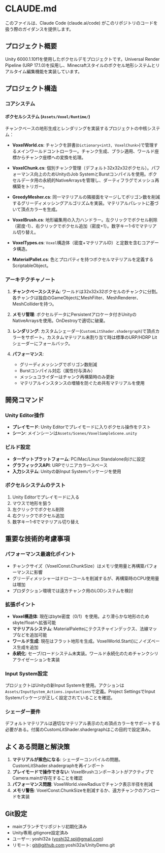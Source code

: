 # CLAUDE.md

このファイルは、Claude Code (claude.ai/code) がこのリポジトリのコードを扱う際のガイダンスを提供します。

## プロジェクト概要

Unity 6000.1.10f1を使用したボクセルデモプロジェクトです。Universal Render Pipeline (URP 17.1.0)を採用し、Minecraftスタイルのボクセル地形システムとリアルタイム編集機能を実装しています。

## プロジェクト構造

### コアシステム

#### ボクセルシステム (`Assets/Voxel/Runtime/`)
チャンクベースの地形生成とレンダリングを実装するプロジェクトの中核システム：

- **VoxelWorld.cs**: チャンクを辞書(`Dictionary<int3, VoxelChunk>`)で管理するメインワールドコントローラー。チャンク生成、ブラシ適用、ワールド座標からチャンク座標への変換を処理。

- **VoxelChunk.cs**: 個別チャンク管理（デフォルト32x32x32ボクセル）。パフォーマンス向上のためUnityのJob SystemとBurstコンパイルを使用。ボクセルデータ用の永続的NativeArraysを管理し、ダーティフラグでメッシュ再構築をトリガー。

- **GreedyMesher.cs**: 同一マテリアルの隣接面をマージしてポリゴン数を削減するグリーディメッシングアルゴリズムを実装。マテリアルパレットに基づいて頂点カラーを生成。

- **VoxelBrush.cs**: 地形編集用の入力ハンドラー。左クリックでボクセル削除（密度-1）、右クリックでボクセル追加（密度+1）。数字キー1-6でマテリアル切り替え。

- **VoxelTypes.cs**: `Voxel`構造体（密度+マテリアルID）と定数を含むコアデータ構造。

- **MaterialPallet.cs**: 色とプロパティを持つボクセルマテリアルを定義するScriptableObject。

### アーキテクチャノート

1. **チャンクベースシステム**: ワールドは32x32x32ボクセルのチャンクに分割。各チャンクは独自のGameObjectにMeshFilter、MeshRenderer、MeshColliderを持つ。

2. **メモリ管理**: ボクセルデータにPersistentアロケータ付きUnityのNativeArraysを使用。OnDestroyで適切に破棄。

3. **レンダリング**: カスタムシェーダー(`CustomLitShader.shadergraph`)で頂点カラーをサポート。カスタムマテリアル未割り当て時は標準のURP/HDRP Litシェーダーにフォールバック。

4. **パフォーマンス**: 
   - グリーディメッシングでポリゴン数削減
   - Burstコンパイル対応（属性付与済み）
   - メッシュコライダーはチャンク再構築時のみ更新
   - マテリアルインスタンスの増殖を防ぐため共有マテリアルを使用

## 開発コマンド

### Unity Editor操作
- **プレイモード**: Unity Editorでプレイモードに入りボクセル操作をテスト
- **シーン**: メインシーンは`Assets/Scenes/VoxelSampleScene.unity`

### ビルド設定
- **ターゲットプラットフォーム**: PC/Mac/Linux Standalone向けに設定
- **グラフィックスAPI**: URPでリニアカラースペース
- **入力システム**: Unityの新Input Systemパッケージを使用

### ボクセルシステムのテスト
1. Unity Editorでプレイモードに入る
2. マウスで地形を狙う
3. 左クリックでボクセル削除
4. 右クリックでボクセル追加
5. 数字キー1-6でマテリアル切り替え

## 重要な技術的考慮事項

### パフォーマンス最適化ポイント
- チャンクサイズ（VoxelConst.ChunkSize）はメモリ使用量と再構築パフォーマンスに影響
- グリーディメッシャーはドローコールを削減するが、再構築時のCPU使用量は増加
- プロダクション環境では遠方チャンク用のLODシステムを検討

### 拡張ポイント
- **Voxel構造体**: 現在はbyte密度（0/1）を使用。より滑らかな地形のためsbyte/floatへ拡張可能
- **マテリアルシステム**: MaterialPaletteにテクスチャインデックス、法線マップなどを追加可能
- **ワールド生成**: 現在はフラット地形を生成。VoxelWorld.Start()にノイズベース生成を追加
- **永続化**: セーブ/ロードシステム未実装。ワールド永続化のためチャンクシリアライゼーションを実装

### Input System設定
プロジェクトはUnityの新Input Systemを使用。アクションは`Assets/InputSystem_Actions.inputactions`で定義。Project SettingsでInput Systemパッケージが正しく設定されていることを確認。

### シェーダー要件
デフォルトマテリアルは適切なマテリアル表示のため頂点カラーをサポートする必要がある。付属のCustomLitShader.shadergraphはこの目的で設定済み。

## よくある問題と解決策

1. **マテリアルが紫色になる**: シェーダーコンパイルの問題。CustomLitShader.shadergraphを再インポート
2. **プレイモードで操作できない**: VoxelBrushコンポーネントがアクティブでCamera.mainが存在することを確認
3. **パフォーマンス問題**: VoxelWorld.viewRadiusでチャンク表示半径を削減
4. **メモリ警告**: VoxelConst.ChunkSizeを削減するか、遠方チャンクのアンロードを実装

## Git設定
- mainブランチでリポジトリ初期化済み
- Unity専用.gitignore設定済み
- ユーザー: yoshi32a (yoshi32.spl@gmail.com)
- リモート: git@github.com:yoshi32a/UnityDemo.git